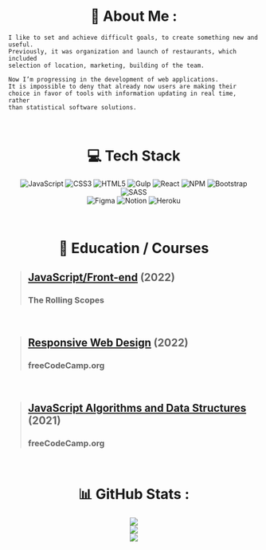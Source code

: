 <h1 align="center">💫 About Me : </h1>

    I like to set and achieve difficult goals, to create something new and useful.  
    Previously, it was organization and launch of restaurants, which included  
    selection of location, marketing, building of the team.

    Now I’m progressing in the development of web applications.  
    It is impossible to deny that already now users are making their
    choice in favor of tools with information updating in real time, rather  
    than statistical software solutions.
    
<br>

<h1 align="center">💻 Tech Stack</h1>
<div style="text-align: center">

![JavaScript](https://img.shields.io/badge/javascript-%23323330.svg?style=for-the-badge&logo=javascript&logoColor=%23F7DF1E)
![CSS3](https://img.shields.io/badge/css3-%231572B6.svg?style=for-the-badge&logo=css3&logoColor=white) 
![HTML5](https://img.shields.io/badge/html5-%23E34F26.svg?style=for-the-badge&logo=html5&logoColor=white) 
![Gulp](https://img.shields.io/badge/GULP-%23CF4647.svg?style=for-the-badge&logo=gulp&logoColor=white)
![React](https://img.shields.io/badge/react-%2320232a.svg?style=for-the-badge&logo=react&logoColor=%2361DAFB) 
![NPM](https://img.shields.io/badge/NPM-%23000000.svg?style=for-the-badge&logo=npm&logoColor=white)
![Bootstrap](https://img.shields.io/badge/bootstrap-%23563D7C.svg?style=for-the-badge&logo=bootstrap&logoColor=white) 
![SASS](https://img.shields.io/badge/SASS-hotpink.svg?style=for-the-badge&logo=SASS&logoColor=white) 	
![Figma](https://img.shields.io/badge/figma-%23F24E1E.svg?style=for-the-badge&logo=figma&logoColor=white) 
![Notion](https://img.shields.io/badge/Notion-%23000000.svg?style=for-the-badge&logo=notion&logoColor=white) 
![Heroku](https://img.shields.io/badge/heroku-%23430098.svg?style=for-the-badge&logo=heroku&logoColor=white)
</div>

<br>

<h1 align="center">💫 Education / Courses</h1>

> ## [JavaScript/Front-end](https://github.com/rolling-scopes-school/tasks/blob/master/roadmap.md) (2022)
> ### The Rolling Scopes 

<br>

> ## [Responsive Web Design](https://www.freecodecamp.org/certification/yurii-mr/responsive-web-design) (2022)
> ### freeCodeCamp.org

<br>

> ## [JavaScript Algorithms and Data Structures](https://www.freecodecamp.org/certification/yurii-mr/javascript-algorithms-and-data-structures) (2021)
> ### freeCodeCamp.org

<br>

<h1 align="center">📊 GitHub Stats :</h1>
<div style="text-align: center">

![](https://github-readme-stats.vercel.app/api?username=ycarpenter&theme=dark&hide_border=true&include_all_commits=false&count_private=false)<br/>
![](https://github-readme-streak-stats.herokuapp.com/?user=ycarpenter&theme=dark&hide_border=true)<br/>
![](https://github-readme-stats.vercel.app/api/top-langs/?username=ycarpenter&theme=dark&hide_border=true&include_all_commits=false&count_private=false&layout=compact)
</div>
